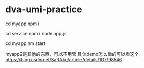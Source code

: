 # dva-umi-practice

cd myapp
npm i

cd service
npm i 
node app.js

cd myapp
nm start

myapp2是其他的东西，可以不用管
具体demo怎么做的可以看这个
https://blog.csdn.net/SaRAku/article/details/107198546
